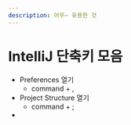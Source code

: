 ```yaml
---
description: 어우~ 유용한 것
---
```


# IntelliJ 단축키 모음

* Preferences 열기
  * command + ,
* Project Structure 열기
  * command + ;
* 
